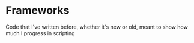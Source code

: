 # Frameworks
Code that I've written before, whether it's new or old, meant to show how much I progress in scripting
